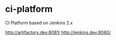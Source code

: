 # ci-platform
CI Platform based on Jenkins 2.x

http://artifactory.dev:8081/
http://jenkins.dev:8080/
